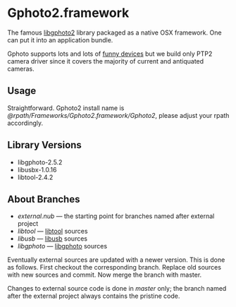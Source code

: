 # Gphoto2.framework

The famous [libgphoto2](http://www.gphoto.org) library packaged as a native OSX framework.
One can put it into an application bundle.

Gphoto supports lots and lots of [funny devices](https://github.com/mejedi/Gphoto2.framework/tree/master/libgphoto/camlibs) but we build only PTP2 camera driver since
it covers the majority of current and antiquated cameras.

## Usage

Straightforward. Gphoto2 install name is *@rpath/Frameworks/Gphoto2.framework/Gphoto2*,
please adjust your rpath accordingly.

## Library Versions
- libgphoto-2.5.2
- libusbx-1.0.16
- libtool-2.4.2

## About Branches

- *external.nub* — the starting point for branches named after external project
- *libtool* — [libtool](http://www.gnu.org/software/libtool/) sources
- *libusb* — [libusb](http://www.libusb.org) sources
- *libgphoto* — [libgphoto](http://www.gphoto.org) sources

Eventually external sources are updated with a newer version. This is done as follows.
First checkout the corresponding branch. Replace old sources with new sources and commit.
Now merge the branch with master.

Changes to external source code is done in *master* only; the branch named after the
external project always contains the pristine code.

